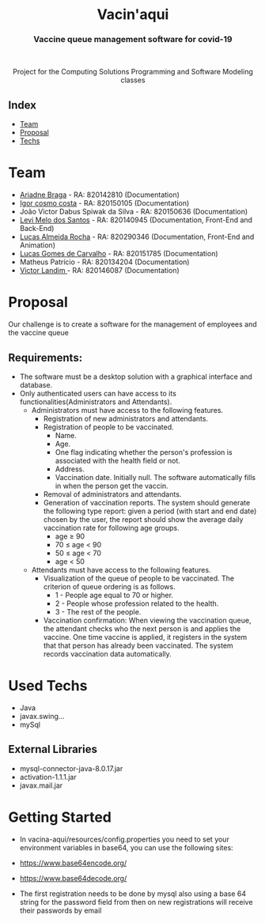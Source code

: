 <p align="center">
<h1  align="center">Vacin'aqui</h1>
  <h3 align="center">   Vaccine queue management software for covid-19</h3>
 <br />
  <p align="center">
   Project for the Computing Solutions Programming and Software Modeling classes
  </p>
</p>

## Index

* [Team](#Team)
* [Proposal](#Proposal)
* [Techs](#Used-Techs)

# Team
- <a href="https://www.linkedin.com/in/ariadne-braga-5618531ab/" >Ariadne Braga</a> - RA: 820142810 (Documentation)
- <a href="https://www.linkedin.com/in/igor-cosmo-57a9191a2/" >Igor cosmo costa</a> - RA: 820150105 (Documentation)
- João Victor Dabus Spiwak da Silva - RA: 820150636 (Documentation)
- <a href="https://www.linkedin.com/in/levi-melo-dos-santos-5277441a1//">Levi Melo dos Santos</a> - RA: 820140945 (Documentation, Front-End and Back-End)
- <a href="https://www.linkedin.com/in/lucas-almeida-rocha-7323551a4/">Lucas Almeida Rocha</a> - RA: 820290346 (Documentation, Front-End and Animation)
- <a href="https://www.linkedin.com/in/lucasgomesc/">Lucas Gomes de Carvalho</a> - RA: 820151785 (Documentation)
- Matheus Patrício - RA: 820134204 (Documentation)
- <a href="https://www.linkedin.com/in/victor-landim-37b102169/">Victor Landim </a>- RA: 820146087 (Documentation)


# Proposal
Our challenge is to create a software for the management of employees and the vaccine queue

## Requirements:
- The software must be a desktop solution with a graphical interface and database.<br>
- Only authenticated users can have access to its functionalities(Administrators and Attendants).<br>
    - Administrators must have access to the following features.<br>
        - Registration of new administrators and attendants.<br>
        - Registration of people to be vaccinated.<br>
            - Name.<br>
            - Age.<br>
            - One flag indicating whether the person's profession is associated with the health field or not.<br>
            - Address.<br>
            - Vaccination date. Initially null. The software automatically fills in when the person get the vaccin.<br>
        - Removal of administrators and attendants.<br>
        - Generation of vaccination reports. The system should generate the following type report: given a period (with start and end date) chosen by the user, the report should show the average daily vaccination rate for following age groups.
            - age ≥ 90
            - 70 ≤ age < 90
            - 50 ≤ age < 70
            - age < 50
    - Attendants must have access to the following features.<br>
        - Visualization of the queue of people to be vaccinated. The criterion of queue ordering is as follows.<br>
            - 1 - People age equal to 70 or higher.<br>
            - 2 - People whose profession related to the health.<br>
            - 3 - The rest of the people.<br>
        - Vaccination confirmation: When viewing the vaccination queue, the attendant checks who the next person is and applies the vaccine. One time vaccine is applied, it registers in the system that that person has already been vaccinated. The system records vaccination data automatically.

# Used Techs
- Java
- javax.swing...
- mySql

## External Libraries
- mysql-connector-java-8.0.17.jar
- activation-1.1.1.jar
- javax.mail.jar

# Getting Started

- In vacina-aqui/resources/config.properties you need to set your environment variables in base64, you can use the following sites:
 - https://www.base64encode.org/
 - https://www.base64decode.org/

- The first registration needs to be done by mysql also using a base 64 string for the password field from then on new registrations will receive their passwords by email

